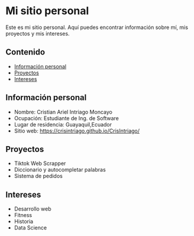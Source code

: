 # Mi sitio personal
Este es mi sitio personal. Aquí puedes encontrar información sobre mí, mis
proyectos y mis intereses.
## Contenido
* [Información personal](#información-personal)
* [Proyectos](#proyectos)
* [Intereses](#intereses)
## Información personal
* Nombre: Cristian Ariel Intriago Moncayo
* Ocupación: Estudiante de Ing. de Software
* Lugar de residencia: Guayaquil,Ecuador
* Sitio web: https://crisintriago.github.io/CrisIntriago/
## Proyectos
* Tiktok Web Scrapper
* Diccionario y autocompletar palabras
* Sistema de pedidos
## Intereses
* Desarrollo web
* Fitness
* Historia
* Data Science

